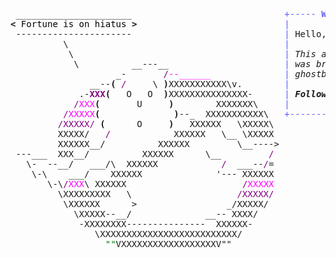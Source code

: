 <pre style="font-family:Menlo,'DejaVu Sans Mono',consolas,'Courier New',monospace"> ______________________                             <span style="color: #5f5fff; text-decoration-color: #5f5fff">+----- </span><span style="color: #5f5fff; text-decoration-color: #5f5fff; font-weight: bold">Wednesday, 27 October 2021</span><span style="color: #5f5fff; text-decoration-color: #5f5fff"> -----+</span> <a href="https://www.informatik.uni-leipzig.de/~akiki/">Christopher Akiki</a>                
<span style="font-weight: bold">&lt;</span><span style="color: #000000; text-decoration-color: #000000"> Fortune is on hiatus </span><span style="font-weight: bold">&gt;</span>                            <span style="color: #5f5fff; text-decoration-color: #5f5fff">|</span>                                      <span style="color: #5f5fff; text-decoration-color: #5f5fff">|</span> ┣━━ Interests                    
 ----------------------                             <span style="color: #5f5fff; text-decoration-color: #5f5fff">|</span> Hello, friend.                       <span style="color: #5f5fff; text-decoration-color: #5f5fff">|</span> ┃   ┣━━ My cat                   
          \                                         <span style="color: #5f5fff; text-decoration-color: #5f5fff">|</span>                                      <span style="color: #5f5fff; text-decoration-color: #5f5fff">|</span> ┃   ┣━━ Representation Learning  
           \                                        <span style="color: #5f5fff; text-decoration-color: #5f5fff">|</span> <span style="font-style: italic">This auto-generated message panel </span>   <span style="color: #5f5fff; text-decoration-color: #5f5fff">|</span> ┃   ┣━━ Language Generation      
            \          __---__                      <span style="color: #5f5fff; text-decoration-color: #5f5fff">|</span> <span style="font-style: italic">was brought to you by the </span><span style="font-weight: bold; font-style: italic"><a href="https://en.wikipedia.org/wiki/Cowsay">cowsay</a></span><span style="font-style: italic"> </span>    <span style="color: #5f5fff; text-decoration-color: #5f5fff">|</span> ┃   ┣━━ Text Mining              
                    _-       <span style="color: #800080; text-decoration-color: #800080">/</span><span style="color: #ff00ff; text-decoration-color: #ff00ff">--______</span>              <span style="color: #5f5fff; text-decoration-color: #5f5fff">|</span> <span style="font-style: italic">ghostbusters, </span><span style="font-weight: bold; font-style: italic"><a href="https://en.wikipedia.org/wiki/Fortune_(Unix)">fortune</a></span><span style="font-style: italic"> and </span><span style="font-weight: bold; font-style: italic"><a href="https://github.com/willmcgugan/rich">Rich</a></span><span style="font-style: italic">. </span>     <span style="color: #5f5fff; text-decoration-color: #5f5fff">|</span> ┃   ┗━━ Dataset Creation         
               __--<span style="font-weight: bold">(</span> <span style="color: #800080; text-decoration-color: #800080">/</span>     \ <span style="font-weight: bold">)</span>XXXXXXXXXXX\v.        <span style="color: #5f5fff; text-decoration-color: #5f5fff">|</span>                                      <span style="color: #5f5fff; text-decoration-color: #5f5fff">|</span> ┣━━ Past Lives                   
             .-<span style="color: #800080; text-decoration-color: #800080; font-weight: bold">XXX</span><span style="font-weight: bold">(</span>   O   O  <span style="font-weight: bold">)</span>XXXXXXXXXXXXXXX-      <span style="color: #5f5fff; text-decoration-color: #5f5fff">|</span> <span style="font-weight: bold; font-style: italic">Follow me on twitter: </span><span style="font-weight: bold; font-style: italic"><a href="https://twitter.com/christopher">@christopher</a></span>   <span style="color: #5f5fff; text-decoration-color: #5f5fff">|</span> ┃   ┣━━ Sociocultural antropology
            <span style="color: #800080; text-decoration-color: #800080">/</span><span style="color: #ff00ff; text-decoration-color: #ff00ff">XXX</span><span style="font-weight: bold">(</span>       U     <span style="font-weight: bold">)</span>        XXXXXXX\     <span style="color: #5f5fff; text-decoration-color: #5f5fff">|</span>                                      <span style="color: #5f5fff; text-decoration-color: #5f5fff">|</span> ┃   ┗━━ Network Engineering      
          <span style="color: #800080; text-decoration-color: #800080">/</span><span style="color: #ff00ff; text-decoration-color: #ff00ff">XXXXX</span><span style="font-weight: bold">(</span>              <span style="font-weight: bold">)</span>--_  XXXXXXXXXXX\   <span style="color: #5f5fff; text-decoration-color: #5f5fff">+--------------------------------------+</span> ┗━━ Current Location             
         <span style="color: #800080; text-decoration-color: #800080">/XXXXX/</span> <span style="font-weight: bold">(</span>      O     <span style="font-weight: bold">)</span>   XXXXXX   \XXXXX\                                               ┗━━ Leipzig, Germany         
         XXXXX/   <span style="color: #800080; text-decoration-color: #800080">/</span>            XXXXXX   \__ \XXXXX                                                                            
         XXXXXX__/          XXXXXX         \__----&gt;                                                                           
 ---___  XXX__/          XXXXXX      \__         <span style="color: #800080; text-decoration-color: #800080">/</span>                                                                            
   \-  --__/   ___/\  XXXXXX            <span style="color: #800080; text-decoration-color: #800080">/</span>  ___--<span style="color: #800080; text-decoration-color: #800080">/</span>=                                                                            
    \-\    ___/    XXXXXX              &#x27;--- XXXXXX                                                                            
       \-\<span style="color: #800080; text-decoration-color: #800080">/</span><span style="color: #ff00ff; text-decoration-color: #ff00ff">XXX</span>\ XXXXXX                      <span style="color: #800080; text-decoration-color: #800080">/</span><span style="color: #ff00ff; text-decoration-color: #ff00ff">XXXXX</span>                                                                            
         \XXXXXXXXX   \                    <span style="color: #800080; text-decoration-color: #800080">/XXXXX/</span>                                                                            
          \XXXXXX      &gt;                 _/XXXXX/                                                                             
            \XXXXX--__/              __-- XXXX/                                                                               
             -XXXXXXXX---------------  XXXXXX-                                                                                
                \XXXXXXXXXXXXXXXXXXXXXXXXXX/                                                                                  
                  <span style="color: #008000; text-decoration-color: #008000">&quot;&quot;</span>VXXXXXXXXXXXXXXXXXXV&quot;&quot;                                                                                    
                                                                                                                              
</pre>
